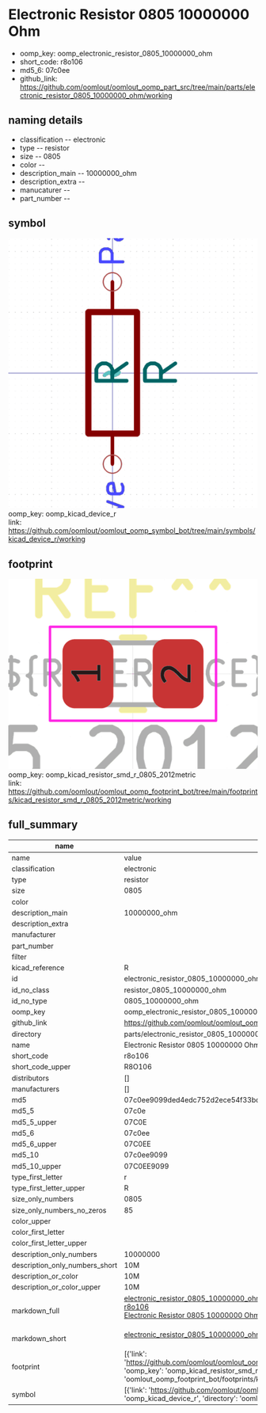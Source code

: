 # Electronic Resistor 0805 10000000 Ohm

  
* oomp_key: oomp_electronic_resistor_0805_10000000_ohm 
* short_code: r8o106
* md5_6: 07c0ee  
* github_link: https://github.com/oomlout/oomlout_oomp_part_src/tree/main/parts/electronic_resistor_0805_10000000_ohm/working  
## naming details
* classification -- electronic
* type -- resistor
* size -- 0805
* color -- 
* description_main -- 10000000_ohm
* description_extra -- 
* manucaturer -- 
* part_number -- 



## symbol

![](symbol/0/working/working_600.png)  
oomp_key: oomp_kicad_device_r  
link: https://github.com/oomlout/oomlout_oomp_symbol_bot/tree/main/symbols/kicad_device_r/working  

## footprint

![](footprint/0/working/working_600.png)  
oomp_key: oomp_kicad_resistor_smd_r_0805_2012metric  
link: https://github.com/oomlout/oomlout_oomp_footprint_bot/tree/main/footprints/kicad_resistor_smd_r_0805_2012metric/working  

## full_summary
| name | value | 
| --- | --- | 
| name | value | 
| classification | electronic | 
| type | resistor | 
| size | 0805 | 
| color |  | 
| description_main | 10000000_ohm | 
| description_extra |  | 
| manufacturer |  | 
| part_number |  | 
| filter |  | 
| kicad_reference | R | 
| id | electronic_resistor_0805_10000000_ohm | 
| id_no_class | resistor_0805_10000000_ohm | 
| id_no_type | 0805_10000000_ohm | 
| oomp_key | oomp_electronic_resistor_0805_10000000_ohm | 
| github_link | https://github.com/oomlout/oomlout_oomp_part_src/tree/main/parts/electronic_resistor_0805_10000000_ohm/working | 
| directory | parts/electronic_resistor_0805_10000000_ohm | 
| name | Electronic Resistor 0805 10000000 Ohm | 
| short_code | r8o106 | 
| short_code_upper | R8O106 | 
| distributors | [] | 
| manufacturers | [] | 
| md5 | 07c0ee9099ded4edc752d2ece54f33bc | 
| md5_5 | 07c0e | 
| md5_5_upper | 07C0E | 
| md5_6 | 07c0ee | 
| md5_6_upper | 07C0EE | 
| md5_10 | 07c0ee9099 | 
| md5_10_upper | 07C0EE9099 | 
| type_first_letter | r | 
| type_first_letter_upper | R | 
| size_only_numbers | 0805 | 
| size_only_numbers_no_zeros | 85 | 
| color_upper |  | 
| color_first_letter |  | 
| color_first_letter_upper |  | 
| description_only_numbers | 10000000 | 
| description_only_numbers_short | 10M | 
| description_or_color | 10M | 
| description_or_color_upper | 10M | 
| markdown_full | [electronic_resistor_0805_10000000_ohm](https://github.com/oomlout/oomlout_oomp_part_src/tree/main/parts/electronic_resistor_0805_10000000_ohm/working)<br>[r8o106](https://github.com/oomlout/oomlout_oomp_part_src/tree/main/parts/electronic_resistor_0805_10000000_ohm/working)<br>[Electronic Resistor 0805 10000000 Ohm](https://github.com/oomlout/oomlout_oomp_part_src/tree/main/parts/electronic_resistor_0805_10000000_ohm/working)<br><br> | 
| markdown_short | [electronic_resistor_0805_10000000_ohm](https://github.com/oomlout/oomlout_oomp_part_src/tree/main/parts/electronic_resistor_0805_10000000_ohm/working)<br><br> | 
| footprint | [{'link': 'https://github.com/oomlout/oomlout_oomp_footprint_bot/tree/main/foootprntss/kicad_resistor_smd_r_0805_2012metric', 'oomp_key': 'oomp_kicad_resistor_smd_r_0805_2012metric', 'directory': 'oomlout_oomp_footprint_bot/footprints/kicad_resistor_smd_r_0805_2012metric//working/working.kicad_mod'}] | 
| symbol | [{'link': 'https://github.com/oomlout/oomlout_oomp_symbol_bot/tree/main/symbols/kicad_device_r', 'oomp_key': 'oomp_kicad_device_r', 'directory': 'oomlout_oomp_symbol_bot/symbols/kicad_device_r//working/working.kicad_sym'}] | 
